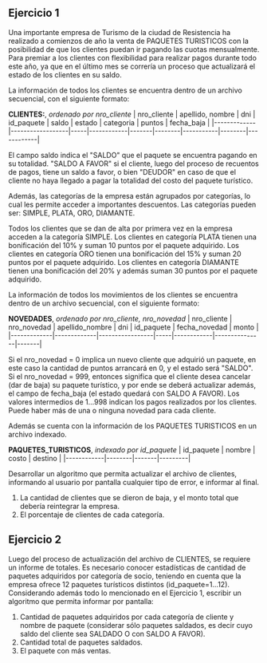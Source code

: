 ## Ejercicio 1
Una importante empresa de Turismo de la ciudad de Resistencia ha realizado a comienzos
de año la venta de PAQUETES TURISTICOS con la posibilidad de que los clientes puedan ir
pagando las cuotas mensualmente. Para premiar a los clientes con flexibilidad para
realizar pagos durante todo este año, ya que en el último mes se correría un proceso que
actualizará el estado de los clientes en su saldo.

La información de todos los clientes se encuentra dentro de un archivo secuencial, con el
siguiente formato:

**CLIENTES:**, *ordenado por nro_cliente*
| nro_cliente | apellido, nombre | dni | id_paquete | saldo | estado | categoria | puntos | fecha_baja |
|-------------|------------------|-----|------------|-------|--------|-----------|--------|------------|

El campo saldo indica el "SALDO" que el paquete se encuentra pagando en su totalidad.
"SALDO A FAVOR" si el cliente, luego del proceso de recuentos de pagos, tiene un saldo
a favor, o bien "DEUDOR" en caso de que el cliente no haya llegado a pagar la totalidad
del costo del paquete turístico.

Además, las categorías de la empresa están agrupados por categorías, lo cual les permite
acceder a importantes descuentos. Las categorías pueden ser: SIMPLE, PLATA, ORO, DIAMANTE.

Todos los clientes que se dan de alta por primera vez en la empresa acceden a la categoría
SIMPLE. Los clientes en categoría PLATA tienen una bonificación del 10% y suman 10 puntos
por el paquete adquirido. Los clientes en categoría ORO tienen una bonificación del 15% y
suman 20 puntos por el paquete adquirido. Los clientes en categoría DIAMANTE tienen una
bonificación del 20% y además suman 30 puntos por el paquete adquirido.

La información de todos los movimientos de los clientes se encuentra dentro de un archivo
secuencial, con el siguiente formato:

**NOVEDADES**, *ordenado por nro_cliente, nro_novedad*
| nro_cliente | nro_novedad | apellido_nombre | dni | id_paquete | fecha_novedad | monto |
|-------------|-------------|-----------------|-----|------------|---------------|-------|

Si el nro_novedad = 0 implica un nuevo cliente que adquirió un paquete, en este caso
la cantidad de puntos arrancará en 0, y el estado será "SALDO".
Si el nro_novedad = 999, entonces significa que el cliente desea cancelar (dar de baja)
su paquete turístico, y por ende se deberá actualizar además, el campo de fecha_baja (el
estado quedará con SALDO A FAVOR).
Los valores intermedios de 1...998 indican los pagos realizados por los clientes. Puede
haber más de una o ninguna novedad para cada cliente.

Además se cuenta con la información de los PAQUETES TURISTICOS en un archivo indexado.

**PAQUETES_TURISTICOS**, *indexado por id_paquete*
| id_paquete | nombre | costo | destino |
|------------|--------|-------|---------|

Desarrollar un algoritmo que permita actualizar el archivo de clientes, informando al
usuario por pantalla cualquier tipo de error, e informar al final.
1. La cantidad de clientes que se dieron de baja, y el monto total que debería
reintegrar la empresa.
2. El porcentaje de clientes de cada categoría.

## Ejercicio 2
Luego del proceso de actualización del archivo de CLIENTES, se requiere un informe
de totales. Es necesario conocer estadísticas de cantidad de paquetes adquiridos
por categoría de socio, teniendo en cuenta que la empresa ofrece 12 paquetes turísticos
distintos (id_paquete=1...12). Considerando además todo lo mencionado en el Ejercicio 1,
escribir un algoritmo que permita informar por pantalla:

1. Cantidad de paquetes adquiridos por cada categoría de cliente y nombre de paquete
(considerar sólo paquetes saldados, es decir cuyo saldo del cliente sea SALDADO O con
SALDO A FAVOR).
2. Cantidad total de paquetes saldados.
3. El paquete con más ventas.
